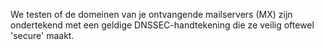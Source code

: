 We testen of de domeinen van je ontvangende mailservers (MX) zijn ondertekend met een geldige DNSSEC-handtekening die ze veilig oftewel 'secure' maakt.
